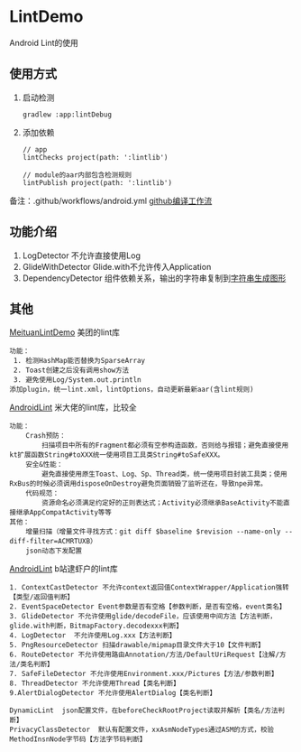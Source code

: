 # LintDemo
Android Lint的使用

## 使用方式
1. 启动检测
    ```
    gradlew :app:lintDebug
    ```
2. 添加依赖
    ```
    // app
    lintChecks project(path: ':lintlib')
    
    // module的aar内部包含检测规则
    lintPublish project(path: ':lintlib')
    ```
备注：.github/workflows/android.yml [github编译工作流](https://github.com/yanchunlan/LintDemo/actions)
    
## 功能介绍
1.  LogDetector  不允许直接使用Log
2.  GlideWithDetector  Glide.with不允许传入Application
3.  DependencyDetector  组件依赖关系，输出的字符串复制到[字符串生成图形](https://mermaid-js.github.io/mermaid-live-editor/edit/#eyJjb2RlIjoiZ3JhcGggVERcbiAgIGFwcC0tPmNoZWNrXG4gICAgY2hlY2stLT5tb2R1bGU0XG4gICAgY2hlY2stLT5tb2R1bGU1XG4gICAgYXBwLS0-bW9kdWxlMlxuICAgIG1vZHVsZTItLT5tb2R1bGU1XG4gICAgYXBwLS0-bW9kdWxlM1xuXG4gICIsIm1lcm1haWQiOiJ7XG4gIFwidGhlbWVcIjogXCJkYXJrXCJcbn0iLCJ1cGRhdGVFZGl0b3IiOnRydWUsImF1dG9TeW5jIjp0cnVlLCJ1cGRhdGVEaWFncmFtIjp0cnVlfQ)

## 其他
 [MeituanLintDemo](https://github.com/GavinCT/MeituanLintDemo)  美团的lint库
```
功能：
 1. 检测HashMap能否替换为SparseArray
 2. Toast创建之后没有调用show方法
 3. 避免使用Log/System.out.println
添加plugin，统一lint.xml，lintOptions，自动更新最新aar(含lint规则)
 ```
 
 [AndroidLint](https://github.com/RocketZLY/AndroidLint)  米大佬的lint库，比较全
```
功能：
    Crash预防：
    	扫描项目中所有的Fragment都必须有空参构造函数，否则给与报错；避免直接使用kt扩展函数String#toXXX统一使用项目工具类String#toSafeXXX。
    安全&性能：
    	避免直接使用原生Toast、Log、Sp、Thread类，统一使用项目封装工具类；使用RxBus的时候必须调用disposeOnDestroy避免页面销毁了监听还在，导致npe异常。
    代码规范：
    	资源命名必须满足约定好的正则表达式；Activity必须继承BaseActivity不能直接继承AppCompatActivity等等
其他：
    增量扫描（增量文件寻找方式：git diff $baseline $revision --name-only --diff-filter=ACMRTUXB）
    json动态下发配置
 ```
 
 [AndroidLint](https://github.com/RocketZLY/AndroidLint)  b站逮虾户的lint库
 ```
 1. ContextCastDetector 不允许context返回值ContextWrapper/Application强转【类型/返回值判断】
 2. EventSpaceDetector Event参数是否有空格【参数判断，是否有空格，event类名】
 3. GlideDetector 不允许使用glide/decodeFile，应该使用中间方法【方法判断，glide.with判断，BitmapFactory.decodexxx判断】
 4. LogDetector  不允许使用Log.xxx【方法判断】
 5. PngResourceDetector 扫描drawable/mipmap目录文件大于10【文件判断】
 6. RouteDetector 不允许使用路由Annotation/方法/DefaultUriRequest【注解/方法/类名判断】
 7. SafeFileDetector 不允许使用Environment.xxx/Pictures【方法/参数判断】
 8. ThreadDetector 不允许使用Thread【类名判断】
 9.AlertDialogDetector 不允许使用AlertDialog【类名判断】
 
DynamicLint  json配置文件，在beforeCheckRootProject读取并解析【类名/方法判断】
PrivacyClassDetector  默认有配置文件，xxAsmNodeTypes通过ASM的方式，校验MethodInsnNode字节码【方法字节码判断】
```
